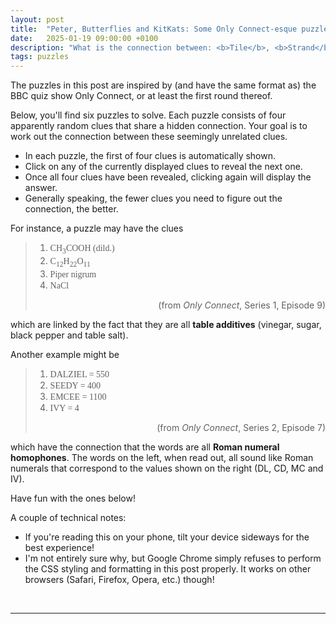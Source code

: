 ```yaml
---
layout: post
title:  "Peter, Butterflies and KitKats: Some Only Connect-esque puzzles"
date:   2025-01-19 09:00:00 +0100
description: "What is the connection between: <b>Tile</b>, <b>Strand</b> and <b>Connection</b>?"
tags: puzzles
---
```


<style>
@font-face {
	font-family: "FF Din";
	src: url("{{ site.baseurl }}/assets/2025-01-19/din-medium-regular.ttf");
}

.ff-din {
	font-family: "FF Din";
}
</style>

The puzzles in this post are inspired by (and have the same format as) the BBC quiz show Only Connect, or at least the first round thereof.

Below, you'll find six puzzles to solve. Each puzzle consists of four apparently random clues that share a hidden connection. Your goal is to work out the connection between these seemingly unrelated clues. 

- In each puzzle, the first of four clues is automatically shown.
- Click on any of the currently displayed clues to reveal the next one.
- Once all four clues have been revealed, clicking again will display the answer.
- Generally speaking, the fewer clues you need to figure out the connection, the better.

For instance, a puzzle may have the clues

> 1. <span class="ff-din"> CH<sub>3</sub>COOH (dild.)</span>
> 1. <span class="ff-din"> C<sub>12</sub>H<sub>22</sub>O<sub>11</sub></span>
> 1. <span class="ff-din"> Piper nigrum </span>
> 1. <span class="ff-din"> NaCl </span>
> <div style="text-align: right">(from <i>Only Connect</i>, Series 1, Episode 9)</div>

which are linked by the fact that they are all **table additives** (vinegar, sugar, black pepper and table salt).

Another example might be

> 1. <span class="ff-din"> DALZIEL = 550 </span>
> 1. <span class="ff-din"> SEEDY = 400 </span>
> 1. <span class="ff-din"> EMCEE = 1100 </span>
> 1. <span class="ff-din"> IVY = 4 </span>
> <div style="text-align: right">(from <i>Only Connect</i>, Series 2, Episode 7)</div>

which have the connection that the words are all **Roman numeral homophones**. The words on the left, when read out, all sound like Roman numerals that correspond to the values shown on the right (DL, CD, MC and IV).

Have fun with the ones below!

A couple of technical notes:
- If you're reading this on your phone, tilt your device sideways for the best experience!
- I'm not entirely sure why, but Google Chrome simply refuses to perform the CSS styling and formatting in this post properly. It works on other browsers (Safari, Firefox, Opera, etc.) though!

&nbsp;
<hr>

<div id="connectionPuzzles">
</div>

<script src="{{ site.baseurl }}/assets/2025-01-19/index.js"></script>

